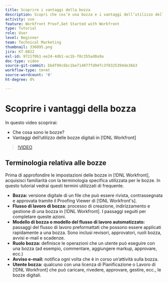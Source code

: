 ```yaml
---
title: Scoprire i vantaggi della bozza
description: Scopri che cos’è una bozza e i vantaggi dell’utilizzo delle bozze digitali in  [!DNL &#x200B; Workfront].
activity: use
feature: Workfront Proof,Get Started with Workfront
type: Tutorial
role: User
level: Beginner
team: Technical Marketing
thumbnail: 336095.png
jira: KT-8822
exl-id: 9721f0b1-ee24-4db1-ac1b-f0c355ad0a9a
doc-type: video
source-git-commit: bbdf99c6bc1be714077fd94fc3f8325394de36b3
workflow-type: tm+mt
source-wordcount: '0'
ht-degree: 0%

---
```


# Scoprire i vantaggi della bozza

In questo video scoprirai:

* Che cosa sono le bozze?
* Vantaggi dell’utilizzo delle bozze digitali in [!DNL Workfront]

>[!VIDEO](https://video.tv.adobe.com/v/336095/?quality=12&learn=on&enablevpops=1)

## Terminologia relativa alle bozze

Prima di approfondire le impostazioni delle bozze in [!DNL &#x200B; Workfront], acquisisci familiarità con la terminologia specifica utilizzata per le bozze. In questo tutorial vedrai questi termini utilizzati di frequente.

* **Bozza:** versione digitale di un file che può essere rivista, contrassegnata e approvata tramite il Proofing Viewer di [!DNL Workfront's].
* **Flusso di lavoro di bozza:** processo di creazione, indirizzamento e gestione di una bozza in [!DNL Workfront]. I passaggi seguiti per completare queste azioni.
* **Modello di bozza o modello del flusso di lavoro automatizzato:** passaggi del flusso di lavoro preformattati che possono essere applicati rapidamente a una bozza. Sono inclusi revisori, approvatori, ruoli bozza, avvisi e-mail e scadenze.
* **Ruolo bozza:** definisce le operazioni che un utente può eseguire con una bozza (ad esempio, commentare, aggiungere markup, approvare, ecc.)
* **Avviso e-mail:** notifica ogni volta che è in corso un’attività sulla bozza.
* **Utente bozza:** qualcuno con una licenza di Pianificazione o Lavoro di [!DNL Workfront] che può caricare, rivedere, approvare, gestire, ecc., le bozze digitali.

